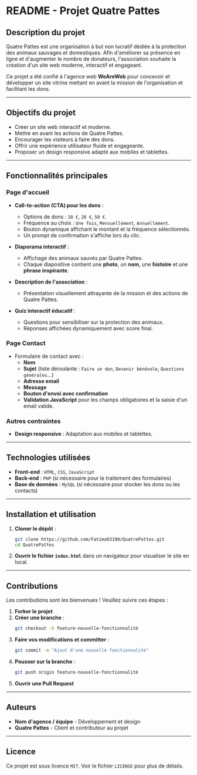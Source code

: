 # README - Projet Quatre Pattes

## Description du projet

Quatre Pattes est une organisation à but non lucratif dédiée à la protection des animaux sauvages et domestiques. Afin d'améliorer sa présence en ligne et d'augmenter le nombre de donateurs, l'association souhaite la création d'un site web moderne, interactif et engageant.

Ce projet a été confié à l'agence web **WeAreWeb** pour concevoir et développer un site vitrine mettant en avant la mission de l'organisation et facilitant les dons.

---

## Objectifs du projet

- Créer un site web interactif et moderne.
- Mettre en avant les actions de Quatre Pattes.
- Encourager les visiteurs à faire des dons.
- Offrir une expérience utilisateur fluide et engageante.
- Proposer un design responsive adapté aux mobiles et tablettes.

---

## Fonctionnalités principales

### Page d'accueil

- **Call-to-action (CTA) pour les dons** : 
  - Options de dons : `10 €`, `20 €`, `50 €`.
  - Fréquence au choix : `Une fois`, `Mensuellement`, `Annuellement`.
  - Bouton dynamique affichant le montant et la fréquence sélectionnés.
  - Un prompt de confirmation s'affiche lors du clic.

- **Diaporama interactif** :
  - Affichage des animaux sauvés par Quatre Pattes.
  - Chaque diapositive contient une **photo**, un **nom**, une **histoire** et une **phrase inspirante**.

- **Description de l'association** :
  - Présentation visuellement attrayante de la mission et des actions de Quatre Pattes.

- **Quiz interactif éducatif** :
  - Questions pour sensibiliser sur la protection des animaux.
  - Réponses affichées dynamiquement avec score final.

### Page Contact

- Formulaire de contact avec :
  - **Nom**
  - **Sujet** (liste déroulante : `Faire un don`, `Devenir bénévole`, `Questions générales`...)
  - **Adresse email**
  - **Message**
  - **Bouton d'envoi avec confirmation**
  - **Validation JavaScript** pour les champs obligatoires et la saisie d'un email valide.

### Autres contraintes

- **Design responsive** : Adaptation aux mobiles et tablettes.

---

## Technologies utilisées

- **Front-end** : `HTML`, `CSS`, `JavaScript`
- **Back-end** : `PHP` (si nécessaire pour le traitement des formulaires)
- **Base de données** : `MySQL` (si nécessaire pour stocker les dons ou les contacts)

---

## Installation et utilisation

1. **Cloner le dépôt** :
   ```sh
   git clone https://github.com/Fatima93190/QuatrePattes.git
   cd QuatrePattes
   ```

2. **Ouvrir le fichier `index.html`** dans un navigateur pour visualiser le site en local.

---

## Contributions

Les contributions sont les bienvenues ! Veuillez suivre ces étapes :
1. **Forker le projet**
2. **Créer une branche** :
   ```sh
   git checkout -b feature-nouvelle-fonctionnalité
   ```
3. **Faire vos modifications et committer** :
   ```sh
   git commit -m "Ajout d'une nouvelle fonctionnalité"
   ```
4. **Pousser sur la branche** :
   ```sh
   git push origin feature-nouvelle-fonctionnalité
   ```
5. **Ouvrir une Pull Request**

---

## Auteurs

- **Nom d'agence / équipe** - Développement et design
- **Quatre Pattes** - Client et contributeur au projet

---

## Licence

Ce projet est sous licence `MIT`. Voir le fichier `LICENSE` pour plus de détails.

